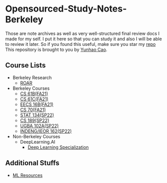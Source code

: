 # Opensourced-Study-Notes-Berkeley

Those are note archives as well as very well-structured final review docs I made for my self. I put it here so that you can study it and also I will be able to review it later. So if you found this useful, make sure you star my [repo](https://github.com/ToiletCommander/Opensourced-Study-Notes-Berkeley)
This repository is brought to you by [Yunhao Cao](https://github.com/ToiletCommander).

## Course Lists
- Berkeley Research
  - [ROAR](ROAR/)
- Berkeley Courses
  - [CS 61B(FA21)](CS61B/)
  - [CS 61C(FA21)](CS61C/)
  - [EECS 16B(FA21)](EECS16B/)
  - [CS 70(FA21)](CS70/)
  - [STAT 134(SP22)](STAT134/)
  - [CS 189(SP22)](CS189/)
  - [UGBA 102A(SP22)](UGBA102A/)
  - [INDENG/IEOR 162(SP22)](INDENG162/)
- Non-Berkeley Courses
  - DeepLearning.AI
    - [Deep Learning Specialization](DLSpecialization/)

## Additional Stuffs
- [ML Resources](MLResources.md)
